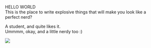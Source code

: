 HELLO WORLD                       
This is the place to write explosive things that will make you look like a perfect nerd?

A student, and quite likes it.                              
Ummmm, okay, and a little nerdy too :)

![](https://komarev.com/ghpvc/?username=Michalw101&color=grey)
